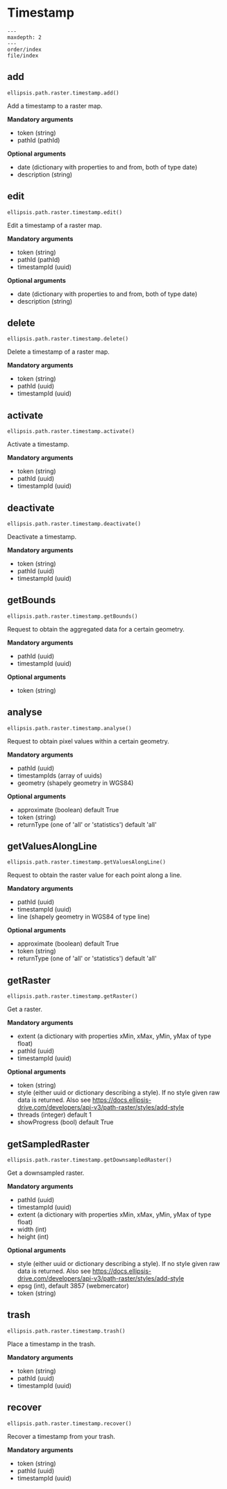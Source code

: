 # Timestamp

```{toctree}
---
maxdepth: 2
---
order/index
file/index
```

## add

    ellipsis.path.raster.timestamp.add()

Add a timestamp to a raster map.

**Mandatory arguments**

- token (string)
- pathId (pathId)

**Optional arguments**

- date (dictionary with properties to and from, both of type date)
- description (string)

## edit

    ellipsis.path.raster.timestamp.edit()

Edit a timestamp of a raster map.

**Mandatory arguments**

- token (string)
- pathId (pathId)
- timestampId (uuid)

**Optional arguments**

- date (dictionary with properties to and from, both of type date)
- description (string)

## delete

    ellipsis.path.raster.timestamp.delete()

Delete a timestamp of a raster map.

**Mandatory arguments**

- token (string)
- pathId (uuid)
- timestampId (uuid)

## activate

    ellipsis.path.raster.timestamp.activate()

Activate a timestamp.

**Mandatory arguments**

- token (string)
- pathId (uuid)
- timestampId (uuid)

## deactivate

    ellipsis.path.raster.timestamp.deactivate()

Deactivate a timestamp.

**Mandatory arguments**

- token (string)
- pathId (uuid)
- timestampId (uuid)

## getBounds

    ellipsis.path.raster.timestamp.getBounds()

Request to obtain the aggregated data for a certain geometry.

**Mandatory arguments**

- pathId (uuid)
- timestampId (uuid)

**Optional arguments**

- token (string)

## analyse

    ellipsis.path.raster.timestamp.analyse()

Request to obtain pixel values within a certain geometry.

**Mandatory arguments**

- pathId (uuid)
- timestampIds (array of uuids)
- geometry (shapely geometry in WGS84)

**Optional arguments**
- approximate (boolean) default True
- token (string)
- returnType (one of 'all' or 'statistics') default 'all'

## getValuesAlongLine

    ellipsis.path.raster.timestamp.getValuesAlongLine()

Request to obtain the raster value for each point along a line.

**Mandatory arguments**

- pathId (uuid)
- timestampId (uuid)
- line (shapely geometry in WGS84 of type line)

**Optional arguments**
- approximate (boolean) default True
- token (string)
- returnType (one of 'all' or 'statistics') default 'all'

## getRaster

    ellipsis.path.raster.timestamp.getRaster()

Get a raster.

**Mandatory arguments**

- extent (a dictionary with properties xMin, xMax, yMin, yMax of type float)
- pathId (uuid)
- timestampId (uuid)

**Optional arguments**

- token (string)
- style (either uuid or dictionary describing a style). If no style given raw data is returned. Also see https://docs.ellipsis-drive.com/developers/api-v3/path-raster/styles/add-style
- threads (integer) default 1
- showProgress (bool) default True

## getSampledRaster

    ellipsis.path.raster.timestamp.getDownsampledRaster()

Get a downsampled raster.

**Mandatory arguments**

- pathId (uuid)
- timestampId (uuid)
- extent (a dictionary with properties xMin, xMax, yMin, yMax of type float)
- width (int)
- height (int)

**Optional arguments**

- style (either uuid or dictionary describing a style). If no style given raw data is returned. Also see https://docs.ellipsis-drive.com/developers/api-v3/path-raster/styles/add-style
- epsg (int), default 3857 (webmercator)
- token (string)

## trash

    ellipsis.path.raster.timestamp.trash()

Place a timestamp in the trash.

**Mandatory arguments**

- token (string)
- pathId (uuid)
- timestampId (uuid)

## recover

    ellipsis.path.raster.timestamp.recover()

Recover a timestamp from your trash.

**Mandatory arguments**

- token (string)
- pathId (uuid)
- timestampId (uuid)
